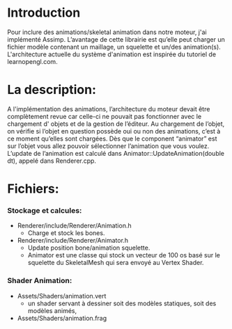 # Introduction
<p>Pour inclure des animations/skeletal animation dans notre moteur, j'ai implémenté Assimp. L’avantage de cette librairie est qu’elle peut charger un fichier modèle contenant un maillage, un squelette et un/des animation(s). L'architecture actuelle du système d'animation est inspirée du tutoriel de learnopengl.com.</p>

# La description:
<p>A l'implémentation des animations, l’architecture du moteur devait être complètement revue car celle-ci ne pouvait pas fonctionner avec le chargement d' objets et de la gestion de l’éditeur.
Au chargement de l’objet, on vérifie si l’objet en question possède oui ou non des animations, c’est à ce moment qu’elles sont chargées. Dès que le component “animator” est sur l’objet vous allez pouvoir sélectionner l’animation que vous voulez. L’update de l’animation est calculé dans Animator::UpdateAnimation(double dt), appelé dans Renderer.cpp.</p>

# Fichiers:
### Stockage et calcules:

- Renderer/include/Renderer/Animation.h  
   - Charge et stock les bones.  
- Renderer/include/Renderer/Animator.h  
   - Update position bone/animation squelette.  
   - Animator est une classe qui stock un vecteur de 100 os basé sur le squelette du SkeletalMesh qui sera envoyé au Vertex Shader.

### Shader Animation:  

- Assets/Shaders/animation.vert  
   - un shader servant à dessiner soit des modèles statiques, soit des modèles animés,  
- Assets/Shaders/animation.frag  
